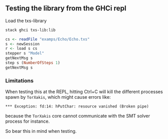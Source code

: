 
## Testing the library from the GHCi repl

Load the txs-library

```sh
stack ghci txs-lib:lib
```

```haskell
cs <- readFile "examps/Echo/Echo.txs"
s <- newSession 
r <- load s cs
stepper s "Model"
getNextMsg s
step s (NumberOfSteps 1)
getNextMsg s
```
### Limitations

When testing this at the REPL, hitting Ctrl+C will kill the different processes
spawn by `TorXakis`, which might cause errors like:

```text
*** Exception: fd:14: hPutChar: resource vanished (Broken pipe)
```

because the `TorXakis` core cannot communicate with the SMT solver process for
instance.

So bear this in mind when testing.
